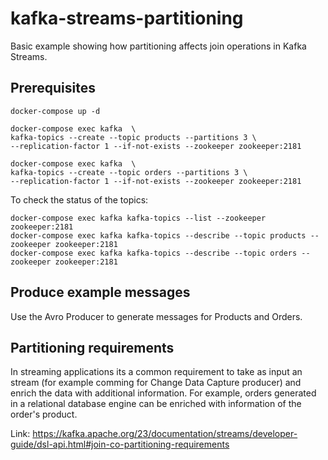 # kafka-streams-partitioning

Basic example showing how partitioning affects join operations in Kafka Streams.

## Prerequisites

    docker-compose up -d

```
docker-compose exec kafka  \
kafka-topics --create --topic products --partitions 3 \
--replication-factor 1 --if-not-exists --zookeeper zookeeper:2181

docker-compose exec kafka  \
kafka-topics --create --topic orders --partitions 3 \
--replication-factor 1 --if-not-exists --zookeeper zookeeper:2181
```

To check the status of the topics:

```
docker-compose exec kafka kafka-topics --list --zookeeper zookeeper:2181
docker-compose exec kafka kafka-topics --describe --topic products --zookeeper zookeeper:2181
docker-compose exec kafka kafka-topics --describe --topic orders --zookeeper zookeeper:2181
```

## Produce example messages

Use the Avro Producer to generate messages for Products and Orders.

## Partitioning requirements

In streaming applications its a common requirement to take as input an stream (for example comming for Change Data Capture producer) and enrich the data with additional information. For example, orders generated in a relational database engine can be enriched with information of the order's product.

Link: https://kafka.apache.org/23/documentation/streams/developer-guide/dsl-api.html#join-co-partitioning-requirements
